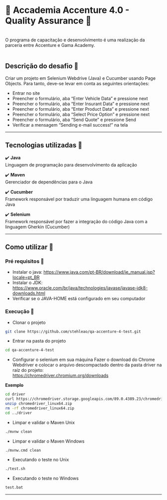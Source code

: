 # :pushpin: Accademia Accenture 4.0 - Quality Assurance :pushpin:
<br>
O programa de capacitação e desenvolvimento é uma realização da parceria entre Accenture e Gama Academy.
<br>
<br>

## Descrição do desafio :page_with_curl:

Criar um projeto em Selenium Webdrive (Java) e Cucumber usando Page Objects. Para tanto, deve-se levar em conta as seguintes orientações:

<ul>
  <li>Entrar no site <http://sampleapp.tricentis.com/101/app.php></li>
  <li>Preencher o formulário, aba “Enter Vehicle Data” e pressione next</li>
  <li>Preencher o formulário, aba “Enter Insurant Data” e pressione next</li>
  <li>Preencher o formulário, aba “Enter Product Data” e pressione next</li>
  <li>Preencher o formulário, aba “Select Price Option” e pressione next</li>
  <li>Preencher o formulário, aba “Send Quote” e pressione Send</li>
  <li>Verificar a mensagem “Sending e-mail success!” na tela</li>
</ul>

--------------------------------------------------------------------------------

## Tecnologias utilizadas :wrench:

:heavy_check_mark: <b>Java</b> <br>
Linguagem de programação para desenvolvimento da aplicação <br>

:heavy_check_mark: <b>Maven</b> <br>
Gerenciador de dependências para o Java <br>

:heavy_check_mark: <b>Cucumber</b> <br>
Framework responsável por traduzir uma linguagem humana em código Java <br>

:heavy_check_mark: <b>Selenium</b> <br>
Framework responsável por fazer a integração do código Java com a linguagem Gherkin (Cucumber) <br>

--------------------------------------------------------------------------------

## Como utilizar :paperclip:

### Pré requisitos :hammer:

- Instalar o java: https://www.java.com/pt-BR/download/ie_manual.jsp?locale=pt_BR
- Instalar o JDK: https://www.oracle.com/br/java/technologies/javase/javase-jdk8-downloads.html
- Verificar se o JAVA-HOME está configurado em seu computador

### Execução :wrench:

- Clonar o projeto
```bash
git clone https://github.com/stehleao/qa-accenture-4-test.git
```

- Entrar na pasta do projeto
```bash
cd qa-accenture-4-test
```

- Configurar o selenium em sua máquina
Fazer o download do Chrome Webdriver e colocar o arquivo descompactado dentro da pasta driver na raíz do projeto: <br>https://chromedriver.chromium.org/downloads</br>

<b>Exemplo</b></br>
```bash
cd driver
curl https://chromedriver.storage.googleapis.com/89.0.4389.23/chromedriver_linux64.zip
unzip chromedriver_linux64.zip
rm -rf chromedriver_linux64.zip
cd ../driver
```

- Limpar e validar o Maven Unix
```bash
./mvnw clean
```

- Limpar e validar o Maven Windows
```bash
./mvnw.cmd clean
```

- Executando o teste no Unix
```bash
./test.sh
```

- Executando o teste no Windows
```bash
test.bat
```






--------------------------------------------------------------------------------
